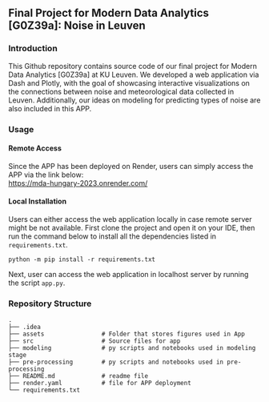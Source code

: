 ## Final Project for Modern Data Analytics [G0Z39a]: Noise in Leuven

### Introduction
This Github repository contains source code of our final project for Modern Data Analytics [G0Z39a] at KU Leuven. 
We developed a web application via Dash and Plotly, with the goal of showcasing interactive visualizations on the connections between noise and meteorological data collected in Leuven. 
Additionally, our ideas on modeling for predicting types of noise are also included in this APP.


### Usage
#### Remote Access
Since the APP has been deployed on Render, users can simply access the APP via the link below:  
https://mda-hungary-2023.onrender.com/

#### Local Installation 
Users can either access the web application locally in case remote server might be not available. 
First clone the project and open it on your IDE, then run the command below to install all the dependencies listed in 
`requirements.txt`.
```
python -m pip install -r requirements.txt
```
Next, user can access the web application in localhost server by running the script `app.py`. 



### Repository Structure

    .
    ├── .idea                  
    ├── assets                # Folder that stores figures used in App
    ├── src                   # Source files for app
    ├── modeling              # py scripts and notebooks used in modeling stage
    ├── pre-processing        # py scripts and notebooks used in pre-processing
    ├── README.md             # readme file
    ├── render.yaml           # file for APP deployment
    └── requirements.txt
